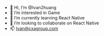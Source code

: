 - 👋 Hi, I’m @Ivan2huang
- 👀 I’m interested in Game
- 🌱 I’m currently learning React Native
- 💞️ I’m looking to collaborate on React Native
- 📫 Ivan@cxagroup.com

<!---
Ivan2huang/Ivan2huang is a ✨ special ✨ repository because its `README.md` (this file) appears on your GitHub profile.
You can click the Preview link to take a look at your changes.
--->
